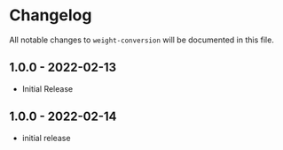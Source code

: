 # Changelog

All notable changes to `weight-conversion` will be documented in this file.

## 1.0.0 - 2022-02-13

- Initial Release

## 1.0.0 - 2022-02-14

- initial release
